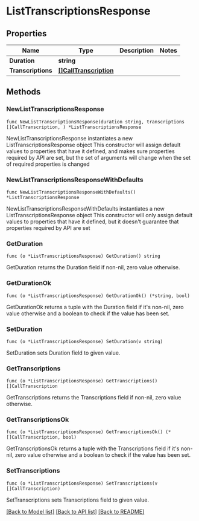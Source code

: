# ListTranscriptionsResponse

## Properties

Name | Type | Description | Notes
------------ | ------------- | ------------- | -------------
**Duration** | **string** |  | 
**Transcriptions** | [**[]CallTranscription**](CallTranscription.md) |  | 

## Methods

### NewListTranscriptionsResponse

`func NewListTranscriptionsResponse(duration string, transcriptions []CallTranscription, ) *ListTranscriptionsResponse`

NewListTranscriptionsResponse instantiates a new ListTranscriptionsResponse object
This constructor will assign default values to properties that have it defined,
and makes sure properties required by API are set, but the set of arguments
will change when the set of required properties is changed

### NewListTranscriptionsResponseWithDefaults

`func NewListTranscriptionsResponseWithDefaults() *ListTranscriptionsResponse`

NewListTranscriptionsResponseWithDefaults instantiates a new ListTranscriptionsResponse object
This constructor will only assign default values to properties that have it defined,
but it doesn't guarantee that properties required by API are set

### GetDuration

`func (o *ListTranscriptionsResponse) GetDuration() string`

GetDuration returns the Duration field if non-nil, zero value otherwise.

### GetDurationOk

`func (o *ListTranscriptionsResponse) GetDurationOk() (*string, bool)`

GetDurationOk returns a tuple with the Duration field if it's non-nil, zero value otherwise
and a boolean to check if the value has been set.

### SetDuration

`func (o *ListTranscriptionsResponse) SetDuration(v string)`

SetDuration sets Duration field to given value.


### GetTranscriptions

`func (o *ListTranscriptionsResponse) GetTranscriptions() []CallTranscription`

GetTranscriptions returns the Transcriptions field if non-nil, zero value otherwise.

### GetTranscriptionsOk

`func (o *ListTranscriptionsResponse) GetTranscriptionsOk() (*[]CallTranscription, bool)`

GetTranscriptionsOk returns a tuple with the Transcriptions field if it's non-nil, zero value otherwise
and a boolean to check if the value has been set.

### SetTranscriptions

`func (o *ListTranscriptionsResponse) SetTranscriptions(v []CallTranscription)`

SetTranscriptions sets Transcriptions field to given value.



[[Back to Model list]](../README.md#documentation-for-models) [[Back to API list]](../README.md#documentation-for-api-endpoints) [[Back to README]](../README.md)


